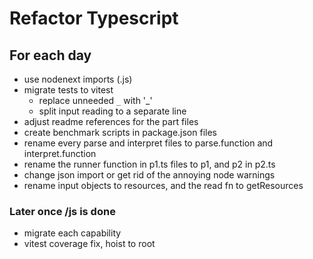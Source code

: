 # Refactor Typescript

## For each day

- use nodenext imports (.js)
- migrate tests to vitest
  - replace unneeded `_` with '\_'
  - split input reading to a separate line
- adjust readme references for the part files
- create benchmark scripts in package.json files
- rename every parse and interpret files to parse.function and
  interpret.function
- rename the runner function in p1.ts files to p1, and p2 in p2.ts
- change json import or get rid of the annoying node warnings
- rename input objects to resources, and the read fn to getResources

### Later once /js is done

- migrate each capability
- vitest coverage fix, hoist to root
